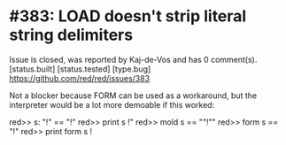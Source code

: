 
#383: LOAD doesn't strip literal string delimiters
================================================================================
Issue is closed, was reported by Kaj-de-Vos and has 0 comment(s).
[status.built] [status.tested] [type.bug]
<https://github.com/red/red/issues/383>

Not a blocker because FORM can be used as a workaround, but the interpreter would be a lot more demoable if this worked:

red>> s: "!"
== "!"
red>> print s
!"
red>> mold s
== ""!""
red>> form s
== "!"
red>> print form s
!



